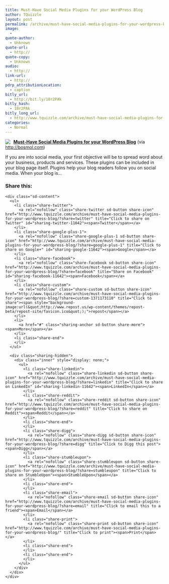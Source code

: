 ```yaml
---
title: Must-Have Social Media Plugins for your WordPress Blog
author: TQuizzle
layout: post
permalink: /archive/must-have-social-media-plugins-for-your-wordpress-blog/
image:
  - 
quote-author:
  - Unknown
quote-url:
  - http://
quote-copy:
  - Unknown
audio:
  - http://
link-url:
  - http://
pdrp_attributionLocation:
  - caption
bitly_url:
  - http://bit.ly/18r2PAk
bitly_hash:
  - 18r2PAk
bitly_long_url:
  - http://www.tquizzle.com/archive/must-have-social-media-plugins-for-your-wordpress-blog/
categories:
  - Normal
---
```

<div class="rpuEmbedCode">
  <div class="rpuArticle rpuNoTitle rpuRepost-af3feb35530f0f4dac480be10b114657-top" style="margin:0;padding:0;">
    <a rel="nofollow" target="_blank" href="http://s.tt/1HkoY" class="rpuThumb" rel="norewrite"><img src="//img.1.rp-api.com/thumb/6239791" style="float:left;margin-right:10px;" /></a><a rel="nofollow" target="_blank" href="http://s.tt/1HkoY" class="rpuTitle" rel="norewrite"><strong>Must-Have Social Media Plugins for your WordPress Blog</strong></a> (via <a rel="nofollow" target="_blank" href="http://s.tt/1HkoY" class="rpuHost" rel="norewrite">http://bosmol.com</a>) <p class="rpuSnip">
      If you are into social media, your first objective will be to spread word about your business, products and services. These plugins can be included in your blog page itself. Plugins help your blog readers follow you on social media. When your blog is&hellip;
    </p>
  </div>
</div>

<!-- put the "tease", "jump" or "more" break here -->

<div class="rpuEmbedCode">
  <div class="rpuArticle rpuRepostMain rpuRepost-af3feb35530f0f4dac480be10b114657-bottom" style="display:none;">
    &nbsp;
  </div>
  
  <div style="display: none;">
    <!-- How to customize this embed: http://www.repost.us/article-preview/#!shash=af3feb35530f0f4dac480be10b114657 -->
  </div>
</div>

<div class="sharedaddy sd-sharing-enabled">
  <div class="robots-nocontent sd-block sd-social sd-social-icon-text sd-sharing">
    <h3 class="sd-title">
      Share this:
    </h3>
    
    <div class="sd-content">
      <ul>
        <li class="share-twitter">
          <a rel="nofollow" class="share-twitter sd-button share-icon" href="http://www.tquizzle.com/archive/must-have-social-media-plugins-for-your-wordpress-blog/?share=twitter" title="Click to share on Twitter" id="sharing-twitter-11642"><span>Twitter</span></a>
        </li>
        <li class="share-google-plus-1">
          <a rel="nofollow" class="share-google-plus-1 sd-button share-icon" href="http://www.tquizzle.com/archive/must-have-social-media-plugins-for-your-wordpress-blog/?share=google-plus-1" title="Click to share on Google+" id="sharing-google-11642"><span>Google</span></a>
        </li>
        <li class="share-facebook">
          <a rel="nofollow" class="share-facebook sd-button share-icon" href="http://www.tquizzle.com/archive/must-have-social-media-plugins-for-your-wordpress-blog/?share=facebook" title="Share on Facebook" id="sharing-facebook-11642"><span>Facebook</span></a>
        </li>
        <li class="share-custom">
          <a rel="nofollow" class="share-custom sd-button share-icon" href="http://www.tquizzle.com/archive/must-have-social-media-plugins-for-your-wordpress-blog/?share=custom-1371173110" title="Click to share"><span style="background-image:url(&quot;http://www.repost.us/wp-content/themes/repost-beta/repost-site/favicon.ico&quot;);">repost</span></a>
        </li>
        <li>
          <a href="#" class="sharing-anchor sd-button share-more"><span>More</span></a>
        </li>
        <li class="share-end">
        </li>
      </ul>
      
      <div class="sharing-hidden">
        <div class="inner" style="display: none;">
          <ul>
            <li class="share-linkedin">
              <a rel="nofollow" class="share-linkedin sd-button share-icon" href="http://www.tquizzle.com/archive/must-have-social-media-plugins-for-your-wordpress-blog/?share=linkedin" title="Click to share on LinkedIn" id="sharing-linkedin-11642"><span>LinkedIn</span></a>
            </li>
            <li class="share-reddit">
              <a rel="nofollow" class="share-reddit sd-button share-icon" href="http://www.tquizzle.com/archive/must-have-social-media-plugins-for-your-wordpress-blog/?share=reddit" title="Click to share on Reddit"><span>Reddit</span></a>
            </li>
            <li class="share-end">
            </li>
            <li class="share-digg">
              <a rel="nofollow" class="share-digg sd-button share-icon" href="http://www.tquizzle.com/archive/must-have-social-media-plugins-for-your-wordpress-blog/?share=digg" title="Click to Digg this post"><span>Digg</span></a>
            </li>
            <li class="share-stumbleupon">
              <a rel="nofollow" class="share-stumbleupon sd-button share-icon" href="http://www.tquizzle.com/archive/must-have-social-media-plugins-for-your-wordpress-blog/?share=stumbleupon" title="Click to share on StumbleUpon"><span>StumbleUpon</span></a>
            </li>
            <li class="share-end">
            </li>
            <li class="share-email">
              <a rel="nofollow" class="share-email sd-button share-icon" href="http://www.tquizzle.com/archive/must-have-social-media-plugins-for-your-wordpress-blog/?share=email" title="Click to email this to a friend"><span>Email</span></a>
            </li>
            <li class="share-print">
              <a rel="nofollow" class="share-print sd-button share-icon" href="http://www.tquizzle.com/archive/must-have-social-media-plugins-for-your-wordpress-blog/" title="Click to print"><span>Print</span></a>
            </li>
            <li class="share-end">
            </li>
            <li class="share-end">
            </li>
          </ul>
        </div>
      </div>
    </div>
  </div>
</div>